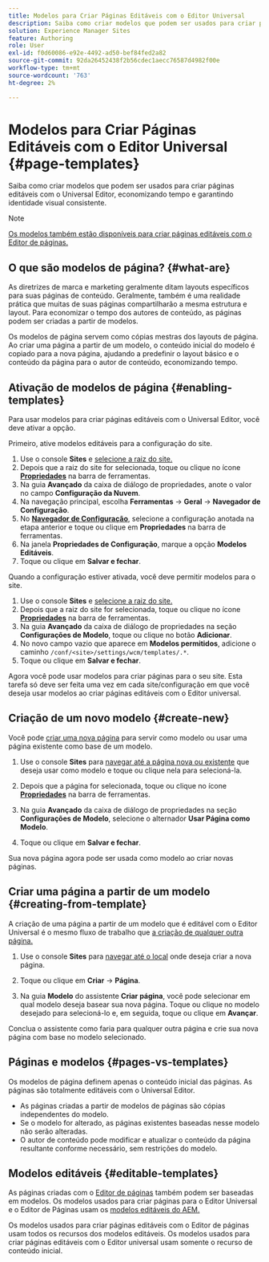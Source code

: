 ```yaml
---
title: Modelos para Criar Páginas Editáveis com o Editor Universal
description: Saiba como criar modelos que podem ser usados para criar páginas editáveis com o Universal Editor, economizando tempo e garantindo identidade visual consistente.
solution: Experience Manager Sites
feature: Authoring
role: User
exl-id: f0d60086-e92e-4492-ad50-bef84fed2a82
source-git-commit: 92da26452438f2b56cdec1aecc76587d4982f00e
workflow-type: tm+mt
source-wordcount: '763'
ht-degree: 2%

---
```



# Modelos para Criar Páginas Editáveis com o Editor Universal {#page-templates}

Saiba como criar modelos que podem ser usados para criar páginas editáveis com o Universal Editor, economizando tempo e garantindo identidade visual consistente.

>[!NOTE]
>
>[Os modelos também estão disponíveis para criar páginas editáveis com o Editor de páginas.](/help/sites-cloud/authoring/page-editor/templates.md)

## O que são modelos de página? {#what-are}

As diretrizes de marca e marketing geralmente ditam layouts específicos para suas páginas de conteúdo. Geralmente, também é uma realidade prática que muitas de suas páginas compartilharão a mesma estrutura e layout. Para economizar o tempo dos autores de conteúdo, as páginas podem ser criadas a partir de modelos.

Os modelos de página servem como cópias mestras dos layouts de página. Ao criar uma página a partir de um modelo, o conteúdo inicial do modelo é copiado para a nova página, ajudando a predefinir o layout básico e o conteúdo da página para o autor de conteúdo, economizando tempo.

## Ativação de modelos de página {#enabling-templates}

Para usar modelos para criar páginas editáveis com o Universal Editor, você deve ativar a opção.

Primeiro, ative modelos editáveis para a configuração do site.

1. Use o console **Sites** e [selecione a raiz do site.](/help/sites-cloud/authoring/sites-console/introduction.md#selecting-resources)
1. Depois que a raiz do site for selecionada, toque ou clique no ícone [**Propriedades**](/help/sites-cloud/authoring/sites-console/page-properties.md) na barra de ferramentas.
1. Na guia **Avançado** da caixa de diálogo de propriedades, anote o valor no campo **Configuração da Nuvem**.
1. Na navegação principal, escolha **Ferramentas** -> **Geral** -> **Navegador de Configuração**.
1. No **[Navegador de Configuração](/help/implementing/developing/introduction/configurations.md)**, selecione a configuração anotada na etapa anterior e toque ou clique em **Propriedades** na barra de ferramentas.
1. Na janela **Propriedades de Configuração**, marque a opção **Modelos Editáveis**.
1. Toque ou clique em **Salvar e fechar**.

Quando a configuração estiver ativada, você deve permitir modelos para o site.

1. Use o console **Sites** e [selecione a raiz do site.](/help/sites-cloud/authoring/sites-console/introduction.md#selecting-resources)
1. Depois que a raiz do site for selecionada, toque ou clique no ícone [**Propriedades**](/help/sites-cloud/authoring/sites-console/page-properties.md) na barra de ferramentas.
1. Na guia **Avançado** da caixa de diálogo de propriedades na seção **Configurações de Modelo**, toque ou clique no botão **Adicionar**.
1. No novo campo vazio que aparece em **Modelos permitidos**, adicione o caminho `/conf/<site>/settings/wcm/templates/.*`.
1. Toque ou clique em **Salvar e fechar**.

Agora você pode usar modelos para criar páginas para o seu site. Esta tarefa só deve ser feita uma vez em cada site/configuração em que você deseja usar modelos ao criar páginas editáveis com o Editor universal.

## Criação de um novo modelo {#create-new}

Você pode [criar uma nova página](/help/sites-cloud/authoring/sites-console/creating-pages.md) para servir como modelo ou usar uma página existente como base de um modelo.

1. Use o console **Sites** para [navegar até a página nova ou existente](/help/sites-cloud/authoring/sites-console/introduction.md#selecting-resources) que deseja usar como modelo e toque ou clique nela para selecioná-la.

1. Depois que a página for selecionada, toque ou clique no ícone [**Propriedades**](/help/sites-cloud/authoring/sites-console/page-properties.md) na barra de ferramentas.

1. Na guia **Avançado** da caixa de diálogo de propriedades na seção **Configurações de Modelo**, selecione o alternador **Usar Página como Modelo**.

1. Toque ou clique em **Salvar e fechar**.

Sua nova página agora pode ser usada como modelo ao criar novas páginas.

## Criar uma página a partir de um modelo {#creating-from-template}

A criação de uma página a partir de um modelo que é editável com o Editor Universal é o mesmo fluxo de trabalho que [a criação de qualquer outra página.](/help/sites-cloud/authoring/sites-console/creating-pages.md)

1. Use o console **Sites** para [navegar até o local](/help/sites-cloud/authoring/sites-console/introduction.md#selecting-resources) onde deseja criar a nova página.

1. Toque ou clique em **Criar** -> **Página**.

1. Na guia **Modelo** do assistente **Criar página**, você pode selecionar em qual modelo deseja basear sua nova página. Toque ou clique no modelo desejado para selecioná-lo e, em seguida, toque ou clique em **Avançar**.

Conclua o assistente como faria para qualquer outra página e crie sua nova página com base no modelo selecionado.

## Páginas e modelos {#pages-vs-templates}

Os modelos de página definem apenas o conteúdo inicial das páginas. As páginas são totalmente editáveis com o Universal Editor.

* As páginas criadas a partir de modelos de páginas são cópias independentes do modelo.
* Se o modelo for alterado, as páginas existentes baseadas nesse modelo não serão alteradas.
* O autor de conteúdo pode modificar e atualizar o conteúdo da página resultante conforme necessário, sem restrições do modelo.

## Modelos editáveis {#editable-templates}

As páginas criadas com o [Editor de páginas](/help/sites-cloud/authoring/page-editor/introduction.md) também podem ser baseadas em modelos. Os modelos usados para criar páginas para o Editor Universal e o Editor de Páginas usam os [modelos editáveis do AEM.](/help/implementing/developing/components/templates.md)

Os modelos usados para criar páginas editáveis com o Editor de páginas usam todos os recursos dos modelos editáveis. Os modelos usados para criar páginas editáveis com o Editor universal usam somente o recurso de conteúdo inicial.
